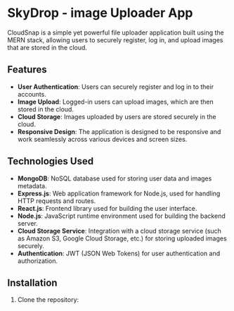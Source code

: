 # SkyDrop - image Uploader App

CloudSnap is a simple yet powerful file uploader application built using the MERN stack, allowing users to securely register, log in, and upload images that are stored in the cloud.

## Features

- **User Authentication**: Users can securely register and log in to their accounts.
- **Image Upload**: Logged-in users can upload images, which are then stored in the cloud.
- **Cloud Storage**: Images uploaded by users are stored securely in the cloud.
- **Responsive Design**: The application is designed to be responsive and work seamlessly across various devices and screen sizes.

## Technologies Used

- **MongoDB**: NoSQL database used for storing user data and images metadata.
- **Express.js**: Web application framework for Node.js, used for handling HTTP requests and routes.
- **React.js**: Frontend library used for building the user interface.
- **Node.js**: JavaScript runtime environment used for building the backend server.
- **Cloud Storage Service**: Integration with a cloud storage service (such as Amazon S3, Google Cloud Storage, etc.) for storing uploaded images securely.
- **Authentication**: JWT (JSON Web Tokens) for user authentication and authorization.

## Installation

1. Clone the repository:

